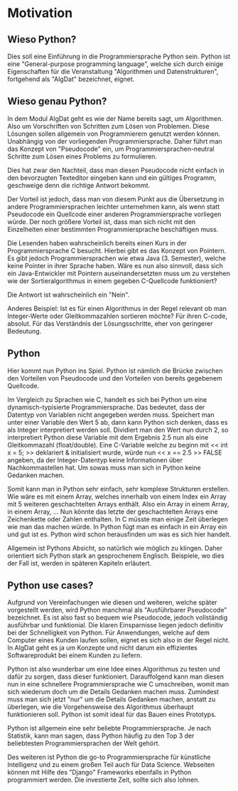 # Motivation

## Wieso Python?

Dies soll eine Einführung in die Programmiersprache Python sein.
Python ist eine "General-purpose programming language", welche sich durch einige Eigenschaften für die Veranstaltung "Algorithmen und Datenstrukturen", fortgehend als "AlgDat" bezeichnet, eignet.

## Wieso genau Python?

In dem Modul AlgDat geht es wie der Name bereits sagt, um Algorithmen.
Also um Vorschriften von Schritten zum Lösen von Problemen.
Diese Lösungen sollen allgemein von Programmierern genutzt werden können.
Unabhängig von der vorliegenden Programmiersprache.
Daher führt man das Konzept von "Pseudocode" ein, um Programmiersprachen-neutral Schritte zum Lösen eines Problems zu formulieren.

Dies hat zwar den Nachteil, dass man diesen Pseudocode nicht einfach in den bevorzugten Texteditor eingeben kann und ein gültiges Programm, geschweige denn die richtige Antwort bekommt.

Der Vorteil ist jedoch, dass man von diesem Punkt aus die Übersetzung in andere Programmiersprachen leichter unternehmen kann, als wenn statt Pseudocode ein Quellcode einer anderen Programmiersprache vorliegen würde.
Der noch größere Vorteil ist, dass man sich nicht mit den Einzelheiten einer bestimmten Programmiersprache beschäftigen muss.

Die Lesenden haben wahrscheinlich bereits einen Kurs in der Programmiersprache C besucht.
Hierbei gibt es das Konzept von Pointern.
Es gibt jedoch Programmiersprachen wie etwa Java (3. Semester), welche keine Pointer in ihrer Sprache haben.
Wäre es nun also sinnvoll, dass sich ein Java-Entwickler mit Pointern auseinandersetzten muss um zu verstehen wie der Sortieralgorithmus in einem gegeben C-Quellcode funktioniert?

Die Antwort ist wahrscheinlich ein "Nein".

Anderes Beispiel: Ist es für einen Algorithmus in der Regel relevant ob man Integer-Werte oder Gleitkommazahlen sortieren möchte?
Für ihren C-code, absolut. Für das Verständnis der Lösungsschritte, eher von geringerer Bedeutung.


## Python
Hier kommt nun Python ins Spiel.
Python ist nämlich die Brücke zwischen den Vorteilen von Pseudocode und den Vorteilen von bereits gegebenem Quellcode.

Im Vergleich zu Sprachen wie C, handelt es sich bei Python um eine dynamisch-typisierte Programmiersprache.
Das bedeutet, dass der Datentyp von Variablen nicht angegeben werden muss.
Speichert man unter einer Variable den Wert 5 ab, dann kann Python sich denken, dass es als Integer interpretiert werden soll.
Dividiert man den Wert nun durch 2, so interpretiert Python diese Variable mit dem Ergebnis 2.5 nun als eine Gleitkommazahl (float/double). 
Eine C-Variable welche zu beginn mit << int x = 5; >> deklariert & initialisiert wurde, würde nun << x == 2.5 >> FALSE angeben, da der Integer-Datentyp keine Informationen über Nachkommastellen hat.
Um sowas muss man sich in Python keine Gedanken machen.

Somit kann man in Python sehr einfach, sehr komplexe Strukturen erstellen. 
Wie wäre es mit einem Array, welches innerhalb von einem Index ein Array mit 5 weiteren geschachtelten Arrays enthält. Also ein Array in einem Array, in einem Array, ...
Nun könnte das letzte der geschachtelten Arrays eine Zeichenkette oder Zahlen enthalten. 
In C müsste man einige Zeit überlegen wie man das machen würde.
In Python fügt man es einfach in ein Array ein und gut ist es. 
Python wird schon herausfinden um was es sich hier handelt.

Allgemein ist Pythons Absicht, so natürlich wie möglich zu klingen.
Daher orientiert sich Python stark an gesprochenem Englisch.
Beispiele, wo dies der Fall ist, werden in späteren Kapiteln erläutert.

## Python use cases?
Aufgrund von Vereinfachungen wie diesen und weiteren, welche später vorgestellt werden, wird Python manchmal als "Ausführbarer Pseudocode" bezeichnet.
Es ist also fast so bequem wie Pseudocode, jedoch vollständig ausführbar und funktionial.
Die klaren Einsparnisse liegen jedoch definitiv bei der Schnelligkeit von Python.
Für Anwendungen, welche auf dem Computer eines Kunden laufen sollen, eignet es sich also in der Regel nicht.
In AlgDat geht es ja um Konzepte und nicht darum ein effizientes Softwareprodukt bei einem Kunden zu liefern.

Python ist also wunderbar um eine Idee eines Algorithmus zu testen und dafür zu sorgen, dass dieser funktioniert. 
Darauffolgend kann man diesen nun in eine schnellere Programmiersprache wie C umschreiben, womit man sich wiederum doch um die Details Gedanken machen muss.
Zumindest muss man sich jetzt "nur" um die Details Gedanken machen, anstatt zu überlegen, wie die Vorgehensweise des Algorithmus überhaupt funktionieren soll.
Python ist somit ideal für das Bauen eines Prototyps.

Python ist allgemein eine sehr beliebte Programmiersprache. 
Je nach Statistik, kann man sagen, dass Python häufig zu den Top 3 der beliebtesten Programmiersprachen der Welt gehört.

Des weiteren ist Python die go-to Programmiersprache für künstliche Intelligenz und zu einem großen Teil auch für Data Science.
Webseiten können mit Hilfe des "Django" Frameworks ebenfalls in Python programmiert werden.
Die investierte Zeit, sollte sich also lohnen.


